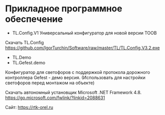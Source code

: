# Прикладное программное обеспечение
* TL.Config.V1 Универсальный конфигуратор для новой версии ТООВ

Скачать TL.Config https://github.com/IgorTurchin/Software/raw/master/TL/TL.Config.V3.2.exe

* TL.Demo
* TL.Gefest.demo 

Конфигуратор для светофоров с поддержкой протокола дорожного контроллера Gefest - демо версия. (Использовать для настройки светофоров перед монтажом на объекте)

Скачать автономный установщик Microsoft .NET Framework 4.8. https://go.microsoft.com/fwlink/?linkid=2088631

Сайт: https://rtk-orel.ru
